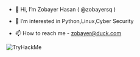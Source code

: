 - 👋 Hi, I’m Zobayer Hasan ( @zobayersq )
- 👀 I’m interested in Python,Linux,Cyber Security

- 📫 How to reach me - <zobayer@duck.com>

  
 <img src="https://tryhackme-badges.s3.amazonaws.com/zobayersq.png" alt="TryHackMe">
 
